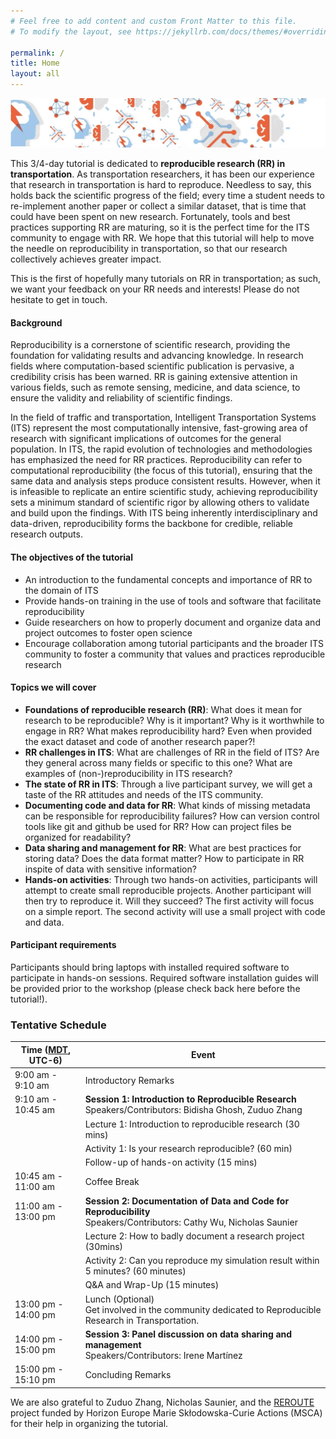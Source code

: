```yaml
---
# Feel free to add content and custom Front Matter to this file.
# To modify the layout, see https://jekyllrb.com/docs/themes/#overriding-theme-defaults

permalink: /
title: Home
layout: all
---
```


![RR banner](assets/img/banner.jpg)

This 3/4-day tutorial is dedicated to **reproducible research (RR) in transportation**. As transportation researchers, it has been our experience that research in transportation is hard to reproduce. Needless to say, this holds back the scientific progress of the field; every time a student needs to re-implement another paper or collect a similar dataset, that is time that could have been spent on new research. Fortunately, tools and best practices supporting RR are maturing, so it is the perfect time for the ITS community to engage with RR. We hope that this tutorial will help to move the needle on reproducibility in transportation, so that our research collectively achieves greater impact.

This is the first of hopefully many tutorials on RR in transportation; as such, we want your feedback on your RR needs and interests! Please do not hesitate to get in touch.

#### Background

Reproducibility is a cornerstone of scientific research, providing the foundation for validating results and advancing knowledge. In research fields where computation-based scientific publication is pervasive, a credibility crisis has been warned. RR is gaining extensive attention in various fields, such as remote sensing, medicine, and data science, to ensure the validity and reliability of scientific findings.

In the field of traffic and transportation, Intelligent Transportation Systems (ITS) represent the most computationally intensive, fast-growing area of research with significant implications of outcomes for the general population. In ITS, the rapid evolution of technologies and methodologies has emphasized the need for RR practices. Reproducibility can refer to computational reproducibility (the focus of this tutorial), ensuring that the same data and analysis steps produce consistent results. However, when it is infeasible to replicate an entire scientific study, achieving reproducibility sets a minimum standard of scientific rigor by allowing others to validate and build upon the findings. With ITS being inherently interdisciplinary and data-driven, reproducibility forms the backbone for credible, reliable research outputs.

#### The objectives of the tutorial
- An introduction to the fundamental concepts and importance of RR to the domain of ITS 
- Provide hands-on training in the use of tools and software that facilitate reproducibility
- Guide researchers on how to properly document and organize data and project outcomes to foster open science
- Encourage collaboration among tutorial participants and the broader ITS community to foster a community that values and practices reproducible research

#### Topics we will cover

- **Foundations of reproducible research (RR)**: What does it mean for research to be reproducible? Why is it important? Why is it worthwhile to engage in RR? What makes reproducibility hard? Even when provided the exact dataset and code of another research paper?!
- **RR challenges in ITS**: What are challenges of RR in the field of ITS? Are they general across many fields or specific to this one? What are examples of (non-)reproducibility in ITS research?
- **The state of RR in ITS**: Through a live participant survey, we will get a taste of the RR attitudes and needs of the ITS community.
- **Documenting code and data for RR**: What kinds of missing metadata can be responsible for reproducibility failures? How can version control tools like git and github be used for RR? How can project files be organized for readability?
- **Data sharing and management for RR**: What are best practices for storing data? Does the data format matter? How to participate in RR inspite of data with sensitive information?
- **Hands-on activities**: Through two hands-on activities, participants will attempt to create small reproducible projects. Another participant will then try to reproduce it. Will they succeed? The first activity will focus on a simple report. The second activity will use a small project with code and data.

#### Participant requirements
Participants should bring laptops with installed required software to participate in hands-on sessions. Required software installation guides will be provided prior to the workshop (please check back here before the tutorial!).


### Tentative Schedule

<!-- The workshop happened on July 10 in hybrid mode. The in-person location is in Daegu, Republic of Korea.

The [recording of the workshop](https://youtu.be/5VN7T0HujnQ) can be accessed on YouTube. -->

<table>
<thead>
  <tr>
    <th>Time (<a href="https://www.worldtimeserver.com/current_time_in_CA-AB.aspx?city=Edmonton">MDT</a>, UTC-6)</th>
    <th>Event</th>
  </tr>
</thead>
<tbody>
  <tr>
    <td>9:00 am - 9:10 am</td>
    <td>Introductory Remarks</td>
  </tr>
  <tr>
    <td>9:10 am - 10:45 am</td>
    <td><b>Session 1: Introduction to Reproducible Research</b> <br/>Speakers/Contributors: Bidisha Ghosh, Zuduo Zhang</td>
  </tr>
  <tr>
    <td></td>
    <td>Lecture 1:  Introduction to reproducible research (30 mins)</td>
  </tr>
  <tr>
    <td></td>
    <td>Activity 1: Is your research reproducible? (60 min)</td>
  </tr>
  <tr>
    <td></td>
    <td>Follow-up of hands-on activity (15 mins)</td>
  </tr>
  <tr>
    <td>10:45 am - 11:00 am</td>
    <td>Coffee Break</td>
  </tr>
  <tr>
    <td>11:00 am - 13:00 pm</td>
    <td><b>Session 2: Documentation of Data and Code for Reproducibility</b> <br/>Speakers/Contributors: Cathy Wu, Nicholas Saunier </td>
  </tr>
  <tr>
    <td></td>
    <td>Lecture 2: How to badly document a research project (30mins)</td>
  </tr>
  <tr>
    <td></td>
    <td>Activity 2: Can you reproduce my simulation result within 5 minutes? (60 minutes)</td>
  </tr>
  <tr>
    <td></td>
    <td>Q&A and Wrap-Up (15 minutes)</td>
  </tr>
  <tr>
    <td>13:00 pm - 14:00 pm</td>
    <td>Lunch (Optional) <br/> Get involved in the community dedicated to Reproducible Research in Transportation.</td>
  </tr>
  <tr>
    <td>14:00 pm - 15:00 pm</td>
    <td><b>Session 3: Panel discussion on data sharing and management</b>  <br/>Speakers/Contributors: Irene Martínez</td>
  </tr>
  <tr>
    <td>15:00 pm - 15:10 pm</td>
    <td>Concluding Remarks</td>
  </tr>
</tbody>
</table>

We are also grateful to Zuduo Zhang, Nicholas Saunier, and the [REROUTE](https://reroute-project.eu/) project funded by Horizon Europe Marie Skłodowska-Curie Actions (MSCA) for their help in organizing the tutorial.
